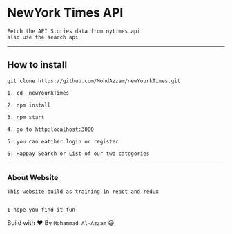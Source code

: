 # NewYork Times API 

    Fetch the API Stories data from nytimes api
    also use the search api
--------------------------------

## How to install 
    git clone https://github.com/MohdAzzam/newYourkTimes.git

    1. cd  newYourkTimes

    2. npm install
    
    3. npm start

    4. go to http:localhost:3000

    5. you can eatiher login or register
    
    6. Happay Search or List of our two categories

--------------------------------

### About Website

    This website build as training in react and redux 
    
    
    I hope you find it fun 



Build with :heart:  By `Mohammad Al-Azzam` :smiley:	